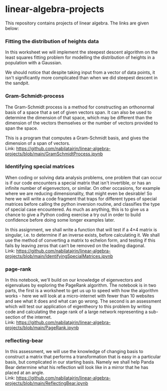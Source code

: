 # linear-algebra-projects
This repository contains projects of linear algebra. The links are given below:

### Fitting the distribution of heights data
In this worksheet we will implement the steepest descent algorithm on the least squares fitting problem for modelling the distribution of heights in a population with a Gaussian.

We should notice that despite taking input from a vector of data points, it isn't significantly more complicated than when we did steepest descent in the sandpit.

### Gram-Schmidt-process
The Gram-Schmidt process is a method for constructing an orthonormal  basis of a space that a set of given vectors span. It can also be used  to determine the dimension of that space, which may be different than  the dimension of the vectors themselves or the number of vectors provided to span the space.

This is a program that computes a  Gram-Schmidt basis, and gives the dimension of a span of vectors.<br>
Link: https://github.com/nabilatajrin/linear-algebra-projects/blob/main/GramSchmidtProcess.ipynb

### Identifying special matrices
When coding or solving data analysis problems, one problem that can  occur is if our code encounters a special matrix that isn't invertible, or has an infinite number of eigenvectors, or similar. On other occasions, for example where we are reducing dimensionality, that might  even be desirable!  So here we will write a code fragment that traps for different types of special matrices before calling the python inversion routine, and classifies the type of special case encountered.  As much as anything, this is to give us a chance to give a Python coding exercise a try out in order to build confidence before doing some longer examples  later.<br>

In this assignment, we shall write a function that will test if a 4×4 matrix is singular, i.e. to determine if an inverse exists, before calculating it.
We shall use the method of converting a matrix to echelon form, and testing if this fails by leaving zeros that can’t be removed on the leading diagonal.<br>
Link: https://github.com/nabilatajrin/linear-algebra-projects/blob/main/IdentifyingSpecialMatrices.ipynb

### page-rank
In this notebook, we'll build on our knowledge of eigenvectors and eigenvalues by exploring the PageRank algorithm.
The notebook is in two parts, the first is a worksheet to get us up to speed with how the algorithm works - here we will look at a micro-internet with fewer than 10 websites and see what it does and what can go wrong.
The second is an assessment which will test our application of eigentheory to this problem by writing code and calculating the page rank of a large network representing a sub-section of the internet.<br>
Link: https://github.com/nabilatajrin/linear-algebra-projects/blob/main/PageRank.ipynb

### reflecting-bear
In this assessment, we will use the knowledge of changing basis to construct a matrix that performs a transformation that is easy in a particular basis, but complicated in our starting basis. Namely we shall help Panda Bear determine what his reflection will look like in a mirror that he has placed at an angle.<br>
Link: https://github.com/nabilatajrin/linear-algebra-projects/blob/main/ReflectingBear.ipynb
